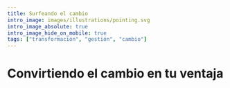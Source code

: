 ```yaml
---
title: Surfeando el cambio
intro_image: images/illustrations/pointing.svg
intro_image_absolute: true
intro_image_hide_on_mobile: true
tags: ["transformación", "gestión", "cambio"]
---
```

# Convirtiendo el cambio en tu ventaja